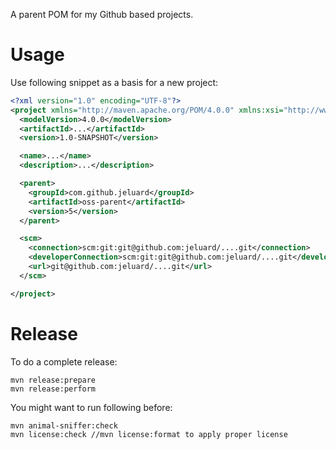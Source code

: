 A parent POM for my Github based projects.

# Usage

Use following snippet as a basis for a new project:

```xml
<?xml version="1.0" encoding="UTF-8"?>
<project xmlns="http://maven.apache.org/POM/4.0.0" xmlns:xsi="http://www.w3.org/2001/XMLSchema-instance" xsi:schemaLocation="http://maven.apache.org/POM/4.0.0 http://maven.apache.org/xsd/maven-4.0.0.xsd">
  <modelVersion>4.0.0</modelVersion>
  <artifactId>...</artifactId>
  <version>1.0-SNAPSHOT</version>

  <name>...</name>
  <description>...</description>

  <parent>
    <groupId>com.github.jeluard</groupId>
    <artifactId>oss-parent</artifactId>
    <version>5</version>
  </parent>

  <scm>
    <connection>scm:git:git@github.com:jeluard/....git</connection>
    <developerConnection>scm:git:git@github.com:jeluard/....git</developerConnection>
    <url>git@github.com:jeluard/....git</url>
  </scm>

</project>
```

# Release

To do a complete release:

```
mvn release:prepare
mvn release:perform
```

You might want to run following before:

```
mvn animal-sniffer:check
mvn license:check //mvn license:format to apply proper license
```
